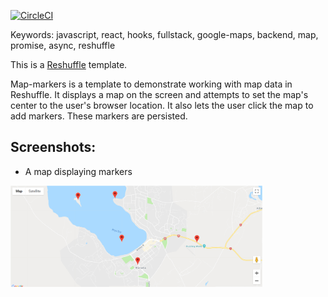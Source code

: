 [![CircleCI](https://circleci.com/gh/reshufflehq/map-markers.svg?style=svg)](https://circleci.com/gh/reshufflehq/map-markers)

Keywords: javascript, react, hooks, fullstack, google-maps, backend, map, promise, async, reshuffle

This is a [Reshuffle](https://reshuffle.com/) template.

Map-markers is a template to demonstrate working with map data in Reshuffle.
It displays a map on the screen and attempts to set the map's center to the user's browser location.
It also lets the user click the map to add markers. These markers are persisted.

## Screenshots:

- A map displaying markers
  
<img src="./readme-images/map-with-markers.png" width="80%" height="80%">

